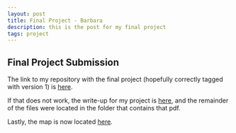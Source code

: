 ```yaml
---
layout: post
title: Final Project - Barbara
description: this is the post for my final project
tags: project
---
```

## Final Project Submission ##

The link to my repository with the final project (hopefully correctly tagged with version 1) is [here](https://github.com/bwelsh/project4701/releases/tag/v1.0).

If that does not work, the write-up for my project is [here](https://github.com/bwelsh/project4701/blob/gh-pages/assets/project/bw2434_project_write-up.pdf), and the remainder of the files were located in the folder that contains that pdf.

Lastly, the map is now located [here](http://bwelsh.github.io/project4701/assets/project/d3worldmap.html).


